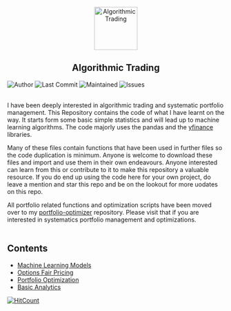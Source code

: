 <p align="center">
 <img width="100px" src="https://res.cloudinary.com/anuraghazra/image/upload/v1594908242/logo_ccswme.svg" align="center" alt="Algorithmic Trading" />
 <h2 align="center">Algorithmic Trading</h2>
</p>

![Author](https://img.shields.io/badge/author-ApurvShah007-green)
![Last Commit](https://img.shields.io/github/last-commit/ApurvShah007/Algorithmic_trading)
![Maintained](https://img.shields.io/maintenance/yes/2020)
![Issues](https://img.shields.io/github/issues/ApurvShah007/Algorithmic_trading)
</br>
</br>

I have been deeply interested in algorithmic trading and systematic portfolio management. This Repository contains the code of what I have learnt on the way. It starts form some basic simple statistics and will lead up to machine learning algorithms. The code majorly uses the pandas and the [yfinance](https://github.com/ranaroussi/yfinance) libraries.

Many of these files contain functions that have been used in further files so the code duplication is minimum. Anyone is welcome to download these files and import and use them in their own endeavours. Anyone interested can learn from this or contribute to it to make this repository a valuable resource. If you do end up using the code here for your own project, do leave a mention and star this repo and be on the lookout for more uodates on this repo. 

All portfolio related functions and optimization scripts have been moved over to my [portfolio-optimizer](https://github.com/ApurvShah007/portfolio-optimizer
) repository. Please visit that if you are interested in systematics portfolio management and optimizations. 
<br />
<br />
## Contents
- [Machine Learning Models](https://github.com/ApurvShah007/Algorithmic_trading/tree/master/Machine%20Learning%20Scripts%20)
- [Options Fair Pricing](https://github.com/ApurvShah007/Algorithmic_trading/tree/master/options-fair-price-valuation)
- [Portfolio Optimization](https://github.com/ApurvShah007/Algorithmic_trading/tree/master/Portfolio%20Optimizing%20Scripts)
- [Basic Analytics](https://github.com/ApurvShah007/Algorithmic_trading/tree/master/Code)

[![HitCount](http://hits.dwyl.com/ApurvShah007/Algorithmic_trading.svg)](http://hits.dwyl.com/ApurvShah007/Algorithmic_trading)

